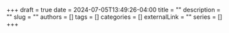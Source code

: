 +++ 
draft = true
date = 2024-07-05T13:49:26-04:00
title = ""
description = ""
slug = ""
authors = []
tags = []
categories = []
externalLink = ""
series = []
+++
